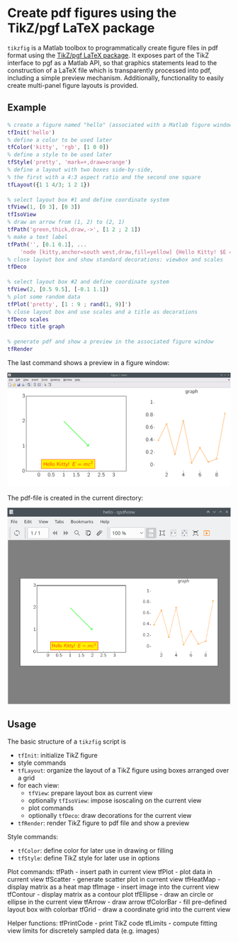# Create pdf figures using the TikZ/pgf LaTeX package

`tikzfig` is a Matlab toolbox to programmatically create figure files in pdf format using the [TikZ/pgf LaTeX package](https://ctan.org/pkg/pgf?lang=en). It exposes part of the TikZ interface to pgf as a Matlab API, so that graphics statements lead to the construction of a LaTeX file which is transparently processed into pdf, including a simple preview mechanism. Additionally, functionality to easily create multi-panel figure layouts is provided.


## Example

```matlab
% create a figure named "hello" (associated with a Matlab figure window)
tfInit('hello')
% define a color to be used later
tfColor('kitty', 'rgb', [1 0 0])
% define a style to be used later
tfStyle('pretty', 'mark=+,draw=orange')
% define a layout with two boxes side-by-side,
% the first with a 4:3 aspect ratio and the second one square
tfLayout({1 1 4/3; 1 2 1})

% select layout box #1 and define coordinate system
tfView(1, [0 3], [0 3])
tfIsoView
% draw an arrow from (1, 2) to (2, 1)
tfPath('green,thick,draw,->', [1 2 ; 2 1])
% make a text label
tfPath('', [0.1 0.1], ...
    'node [kitty,anchor=south west,draw,fill=yellow] {Hello Kitty! $E = mc^2$}')
% close layout box and show standard decorations: viewbox and scales
tfDeco

% select layout box #2 and define coordinate system
tfView(2, [0.5 9.5], [-0.1 1.1])
% plot some random data
tfPlot('pretty', [1 : 9 ; rand(1, 9)]')
% close layout box and use scales and a title as decorations
tfDeco scales
tfDeco title graph

% generate pdf and show a preview in the associated figure window
tfRender
```

The last command shows a preview in a figure window:

![result](example-figure.png)

The pdf-file is created in the current directory:

![result](example-pdf.png)


## Usage

The basic structure of a `tikzfig` script is
-   `tfInit`: initialize TikZ figure
-   style commands
-   `tfLayout`: organize the layout of a TikZ figure using boxes arranged over a grid
-   for each view:
    -   `tfView`: prepare layout box as current view
    -   optionally `tfIsoView`: impose isoscaling on the current view
    -   plot commands
    -   optionally `tfDeco`: draw decorations for the current view
-   `tfRender`: render TikZ figure to pdf file and show a preview

Style commands:
-   `tfColor`: define color for later use in drawing or filling
-   `tfStyle`: define TikZ style for later use in options

Plot commands:
               tfPath - insert path in current view
               tfPlot - plot data in current view
            tfScatter - generate scatter plot in current view
            tfHeatMap - display matrix as a heat map
              tfImage - insert image into the current view
            tfContour - display matrix as a contour plot
            tfEllipse - draw an circle or ellipse in the current view
              tfArrow - draw arrow
           tfColorBar - fill pre-defined layout box with colorbar
               tfGrid - draw a coordinate grid into the current view
             
Helper functions:
          tfPrintCode - print TikZ code
             tfLimits - compute fitting view limits for discretely sampled data (e.g. images)

